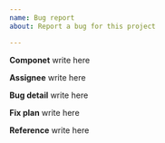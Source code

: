 ```yaml
---
name: Bug report
about: Report a bug for this project

---
```


**Componet**
write here

**Assignee**
write here

**Bug detail**
write here

**Fix plan**
write here

**Reference**
write here